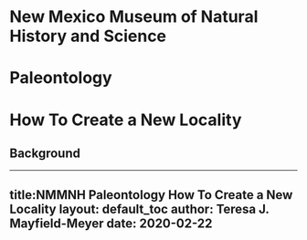 # New Mexico Museum of Natural History and Science
# Paleontology
# How To Create a New Locality

## Background

---
title:NMMNH Paleontology How To Create a New Locality
layout: default_toc
author: Teresa J. Mayfield-Meyer
date: 2020-02-22
---

